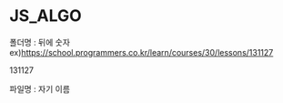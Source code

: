 # JS_ALGO

폴더명 : 뒤에 숫자
ex)https://school.programmers.co.kr/learn/courses/30/lessons/131127
<p>131127</p>

파일명 : 자기 이름 
